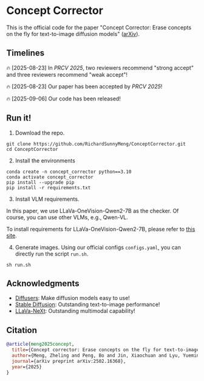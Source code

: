 # Concept Corrector
This is the official code for the paper "Concept Corrector: Erase concepts on the fly for text-to-image diffusion models" ([arXiv](https://arxiv.org/abs/2502.16368)).


## Timelines
🔥 [2025-08-23] In *PRCV 2025*, two reviewers recommend "strong accept" and three reviewers recommend "weak accept"!

🔥 [2025-08-23] Our paper has been accepted by *PRCV 2025*!

🔥 [2025-09-06] Our code has been released!

## Run it!
1. Download the repo.
```
git clone https://github.com/RichardSunnyMeng/ConceptCorrector.git
cd ConceptCorrector
```

2. Install the environments
```
conda create -n concept_corrector python==3.10
conda activate concept_corrector
pip install --upgrade pip
pip install -r requirements.txt
```

3. Install VLM requirements.

In this paper, we use LLaVa-OneVision-Qwen2-7B as the checker. Of course, you can use other VLMs, e.g., Qwen-VL.

To install requirements for LLaVa-OneVision-Qwen2-7B, please refer to [this site](https://github.com/LLaVA-VL/LLaVA-NeXT).

4. Generate images.
Using our official configs `configs.yaml`, you can directly run the script `run.sh`.

```
sh run.sh
```

## Acknowledgments
- [Diffusers](https://huggingface.co/docs/diffusers/index): Make diffusion models easy to use!
- [Stable Diffusion](https://huggingface.co/stabilityai): Outstanding text-to-image performance!
- [LLaVa-NeXt](https://github.com/LLaVA-VL/LLaVA-NeXT): Outstanding multimodal capability!

## Citation
```bibtex
@article{meng2025concept,
  title={Concept corrector: Erase concepts on the fly for text-to-image diffusion models},
  author={Meng, Zheling and Peng, Bo and Jin, Xiaochuan and Lyu, Yueming and Wang, Wei and Dong, Jing and Tan, Tieniu},
  journal={arXiv preprint arXiv:2502.16368},
  year={2025}
}
```
